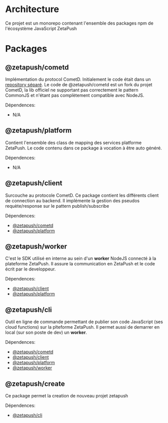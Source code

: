 # Architecture

Ce projet est un monorepo contenant l'ensemble des packages npm de l'écosystème JavaScript ZetaPush

# Packages

## @zetapush/cometd

Implémentation du protocol CometD. Initialement le code était dans un [repository séparé](https://github.com/zetapush/cometd).
Le code de @zetapush/cometd est un fork du projet CometD, la lib officiel ne supportant pas correctement le pattern CommonJS et n'étant pas complètement compatible avec NodeJS.

Dépendences:
- N/A

## @zetapush/platform

Contient l'ensemble des class de mapping des services platforme ZetaPush. Le code contenu dans ce package à vocation à être auto généré.

Dépendences:
- N/A

## @zetapush/client

Surcouche au protocole CometD. Ce package contient les différents client de connection au backend. Il implémente la gestion des pseudos requète/response sur le pattern publish/subscribe 

Dépendences:
- [@zetapush/cometd](https://github.com/zetapush/zetapush/tree/master/packages/cometd)
- [@zetapush/platform](https://github.com/zetapush/zetapush/tree/master/packages/platform)

## @zetapush/worker

C'est le SDK utilisé en interne au sein d'un **worker** NodeJS connecté à la plateforme ZetaPush. Il assure la communication en ZetaPush et le code écrit par le developpeur.

Dépendences:
- [@zetapush/client](https://github.com/zetapush/zetapush/tree/master/packages/core)
- [@zetapush/platform](https://github.com/zetapush/zetapush/tree/master/packages/platform)

## @zetapush/cli

Outil en ligne de commande permettant de publier son code JavaScript (ses cloud functions) sur la plteforme ZetaPush. Il permet aussi de demarrer en local (sur son poste de dev) un **worker**.

Dépendences:
- [@zetapush/cometd](https://github.com/zetapush/zetapush/tree/master/packages/cometd)
- [@zetapush/client](https://github.com/zetapush/zetapush/tree/master/packages/core)
- [@zetapush/platform](https://github.com/zetapush/zetapush/tree/master/packages/platform)
- [@zetapush/worker](https://github.com/zetapush/zetapush/tree/master/packages/worker)

## @zetapush/create

Ce package permet la creation de nouveau projet zetapush

Dépendences:
- [@zetapush/cli](https://github.com/zetapush/zetapush/tree/master/packages/cli)
